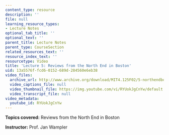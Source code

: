 ```yaml
---
content_type: resource
description: ''
file: null
learning_resource_types:
- Lecture Notes
optional_tab_title: ''
optional_text: ''
parent_title: Lecture Notes
parent_type: CourseSection
related_resources_text: ''
resource_index_text: ''
resourcetype: Video
title: 'Lecture 5: Reviews from the North End in Boston'
uid: 13a5576f-fcd6-0152-689d-284560e6eb38
video_files:
  archive_url: http://www.archive.org/download/MIT4.125F02/5-northendboston-220k.mp4
  video_captions_file: null
  video_thumbnail_file: https://img.youtube.com/vi/RYUokJgCnYw/default.jpg
  video_transcript_file: null
video_metadata:
  youtube_id: RYUokJgCnYw
---
```


**Topics covered:** Reviews from the North End in Boston

**Instructor:** Prof. Jan Wampler